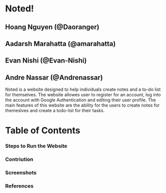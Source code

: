 # Noted!
## Hoang Nguyen (@Daoranger)
## Aadarsh Marahatta (@amarahatta)
## Evan Nishi (@Evan-Nishi)
## Andre Nassar (@Andrenassar)

Noted is a website designed to help individuals create notes and a to-do list for themselves. The website allowes user to register for an account, log into the account with Google Authentication and editing their user profile. The main features of this website are the ability for the users to create notes for themeslves and create a todo-list for their tasks.

# Table of Contents

### Steps to Run the Website



### Contriution

### Screenshots

### References
